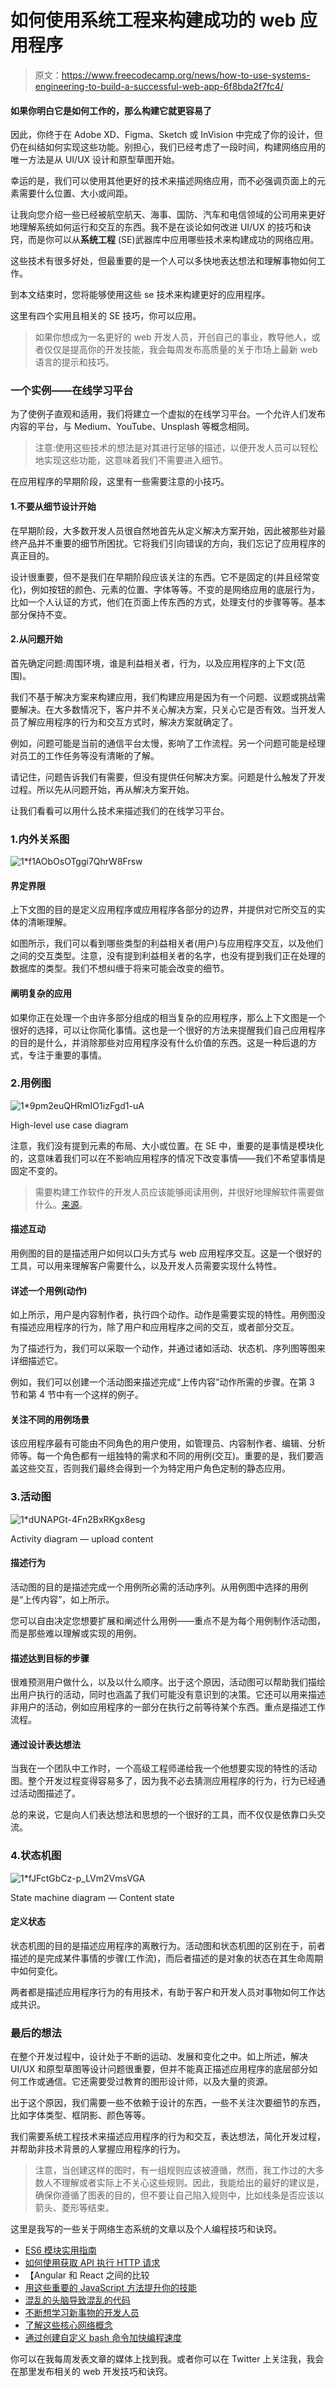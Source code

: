 # 如何使用系统工程来构建成功的 web 应用程序

> 原文：<https://www.freecodecamp.org/news/how-to-use-systems-engineering-to-build-a-successful-web-app-6f8bda2f7fc4/>

#### 如果你明白它是如何工作的，那么构建它就更容易了

因此，你终于在 Adobe XD、Figma、Sketch 或 InVision 中完成了你的设计，但仍在纠结如何实现这些功能。别担心，我们已经考虑了一段时间，构建网络应用的唯一方法是从 UI/UX 设计和原型草图开始。

幸运的是，我们可以使用其他更好的技术来描述网络应用，而不必强调页面上的元素需要什么位置、大小或间距。

让我向您介绍一些已经被航空航天、海事、国防、汽车和电信领域的公司用来更好地理解系统如何运行和交互的东西。我不是在谈论如何改进 UI/UX 的技巧和诀窍，而是你可以从**系统工程** (SE)武器库中应用哪些技术来构建成功的网络应用。

这些技术有很多好处，但最重要的是一个人可以多快地表达想法和理解事物如何工作。

到本文结束时，您将能够使用这些 se 技术来构建更好的应用程序。

这里有四个实用且相关的 SE 技巧，你可以应用。

> 如果你想成为一名更好的 web 开发人员，开创自己的事业，教导他人，或者仅仅是提高你的开发技能，我会每周发布高质量的关于市场上最新 web 语言的提示和技巧。

### 一个实例——在线学习平台

为了使例子直观和适用，我们将建立一个虚拟的在线学习平台。一个允许人们发布内容的平台，与 Medium、YouTube、Unsplash 等概念相同。

> 注意:使用这些技术的想法是对其进行足够的描述，以便开发人员可以轻松地实现这些功能，这意味着我们不需要进入细节。

在应用程序的早期阶段，这里有一些需要注意的小技巧。

#### 1.不要从细节设计开始

在早期阶段，大多数开发人员很自然地首先从定义解决方案开始，因此被那些对最终产品并不重要的细节所困扰。它将我们引向错误的方向，我们忘记了应用程序的真正目的。

设计很重要，但不是我们在早期阶段应该关注的东西。它不是固定的(并且经常变化)，例如按钮的颜色、元素的位置、字体等等。不变的是网络应用的底层行为，比如一个人认证的方式，他们在页面上传东西的方式，处理支付的步骤等等。基本部分保持不变。

#### 2.从问题开始

首先确定问题:周围环境，谁是利益相关者，行为，以及应用程序的上下文(范围)。

我们不基于解决方案来构建应用，我们构建应用是因为有一个问题、议题或挑战需要解决。在大多数情况下，客户并不关心解决方案，只关心它是否有效。当开发人员了解应用程序的行为和交互方式时，解决方案就确定了。

例如，问题可能是当前的通信平台太慢，影响了工作流程。另一个问题可能是经理对员工的工作任务等没有清晰的了解。

请记住，问题告诉我们有需要，但没有提供任何解决方案。问题是什么触发了开发过程。所以先从问题开始，再从解决方案开始。

让我们看看可以用什么技术来描述我们的在线学习平台。

### 1.内外关系图

![1*f1AObOsOTggi7QhrW8Frsw](img/32964f14a2d6b9ccad0f0f05ba6fe1ea.png)

#### 界定界限

上下文图的目的是定义应用程序或应用程序各部分的边界，并提供对它所交互的实体的清晰理解。

如图所示，我们可以看到哪些类型的利益相关者(用户)与应用程序交互，以及他们之间的交互类型。注意，没有提到利益相关者的名字，也没有提到我们正在处理的数据库的类型。我们不想纠缠于将来可能会改变的细节。

#### 阐明复杂的应用

如果你正在处理一个由许多部分组成的相当复杂的应用程序，那么上下文图是一个很好的选择，可以让你简化事情。这也是一个很好的方法来提醒我们自己应用程序的目的是什么，并消除那些对应用程序没有什么价值的东西。这是一种后退的方式，专注于重要的事情。

### 2.用例图

![1*9pm2euQHRmIO1izFgd1-uA](img/e655b4e9df4d411fa2d881b1e0648350.png)

High-level use case diagram

注意，我们没有提到元素的布局、大小或位置。在 SE 中，重要的是事情是模块化的，这意味着我们可以在不影响应用程序的情况下改变事情——我们不希望事情是固定不变的。

> 需要构建工作软件的开发人员应该能够阅读用例，并很好地理解软件需要做什么。[来源](http://www.gatherspace.com/static/use_case_example.html)。

#### 描述互动

用例图的目的是描述用户如何以口头方式与 web 应用程序交互。这是一个很好的工具，可以用来理解客户需要什么，以及开发人员需要实现什么特性。

#### 详述一个用例(动作)

如上所示，用户是内容制作者，执行四个动作。动作是需要实现的特性。用例图没有描述应用程序的行为，除了用户和应用程序之间的交互，或者部分交互。

为了描述行为，我们可以采取一个动作，并通过诸如活动、状态机、序列图等图来详细描述它。

例如，我们可以创建一个活动图来描述完成“上传内容”动作所需的步骤。在第 3 节和第 4 节中有一个这样的例子。

#### 关注不同的用例场景

该应用程序最有可能由不同角色的用户使用，如管理员、内容制作者、编辑、分析师等。每一个角色都有一组独特的需求和不同的用例(交互)。重要的是，我们要涵盖这些交互，否则我们最终会得到一个为特定用户角色定制的静态应用。

### 3.活动图

![1*dUNAPGt-4Fn2BxRKgx8esg](img/47c71ac07024a55464f5981a3c273015.png)

Activity diagram — upload content

#### 描述行为

活动图的目的是描述完成一个用例所必需的活动序列。从用例图中选择的用例是“上传内容”，如上所示。

您可以自由决定您想要扩展和阐述什么用例——重点不是为每个用例制作活动图，而是那些难以理解或实现的用例。

#### 描述达到目标的步骤

很难预测用户做什么，以及以什么顺序。出于这个原因，活动图可以帮助我们描绘出用户执行的活动，同时也涵盖了我们可能没有意识到的决策。它还可以用来描述非用户的活动，例如应用程序的一部分在执行之前等待某个东西。重点是描述工作流程。

#### 通过设计表达想法

当我在一个团队中工作时，一个高级工程师递给我一个他想要实现的特性的活动图。整个开发过程变得容易多了，因为我不必去猜测应用程序的行为，行为已经通过活动图描述了。

总的来说，它是向人们表达想法和思想的一个很好的工具，而不仅仅是依靠口头交流。

### 4.状态机图

![1*fJFctGbCz-p_LVm2VmsVGA](img/7849d85e2f7c44360b9a8ded7c874a13.png)

State machine diagram — Content state

#### 定义状态

状态机图的目的是描述应用程序的离散行为。活动图和状态机图的区别在于，前者描述的是完成某件事情的步骤(工作流)，而后者描述的是对象的状态在其生命周期中如何变化。

两者都是描述应用程序行为的有用技术，有助于客户和开发人员对事物如何工作达成共识。

### 最后的想法

在整个开发过程中，设计处于不断的运动、发展和变化之中。如上所述，解决 UI/UX 和原型草图等设计问题很重要，但并不能真正描述应用程序的底层部分如何工作或通信。它还需要受过教育的图形设计师，以及大量的资源。

出于这个原因，我们需要一些不依赖于设计的东西，一些不关注次要细节的东西，比如字体类型、框阴影、颜色等等。

我们需要系统工程技术来描述应用程序的行为和交互，表达想法，简化开发过程，并帮助非技术背景的人掌握应用程序的行为。

> 注意，当创建这样的图时，有一组规则应该被遵循，然而，我工作过的大多数人不理解或者实际上不关心这些规则。因此，我能给出的最好的建议是，确保你遵循了图表的目的，但不要让自己陷入规则中，比如线条是否应该以箭头、菱形等结束。

这里是我写的一些关于网络生态系统的文章以及个人编程技巧和诀窍。

*   [ES6 模块实用指南](https://medium.freecodecamp.org/how-to-use-es6-modules-and-why-theyre-important-a9b20b480773)
*   [如何使用获取 API 执行 HTTP 请求](https://medium.freecodecamp.org/a-practical-es6-guide-on-how-to-perform-http-requests-using-the-fetch-api-594c3d91a547)
*   【Angular 和 React 之间的比较
*   [用这些重要的 JavaScript 方法提升你的技能](https://medium.freecodecamp.org/7-javascript-methods-that-will-boost-your-skills-in-less-than-8-minutes-4cc4c3dca03f)
*   [混乱的头脑导致混乱的代码](https://medium.freecodecamp.org/a-chaotic-mind-leads-to-chaotic-code-e7d6962777c0)
*   [不断想学习新事物的开发人员](https://codeburst.io/developers-that-constantly-want-to-learn-new-things-heres-a-tip-7a16e42302e4)
*   [了解这些核心网络概念](https://medium.freecodecamp.org/learn-these-core-javascript-concepts-in-just-a-few-minutes-f7a16f42c1b0?gi=6274e9c4d599)
*   [通过创建自定义 bash 命令加快编程速度](https://codeburst.io/learn-how-to-create-custom-bash-commands-in-less-than-4-minutes-6d4ceadd9590)

你可以在我每周发表文章的媒体上找到我。或者你可以在 Twitter 上关注我，我会在那里发布相关的 web 开发技巧和诀窍。